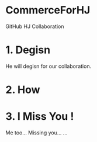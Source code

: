 # CommerceForHJ

GitHub HJ Collaboration

# 1. Degisn
He will degisn for our collaboration.

# 2. How

# 3. I Miss You !
Me too... Missing you...
...
